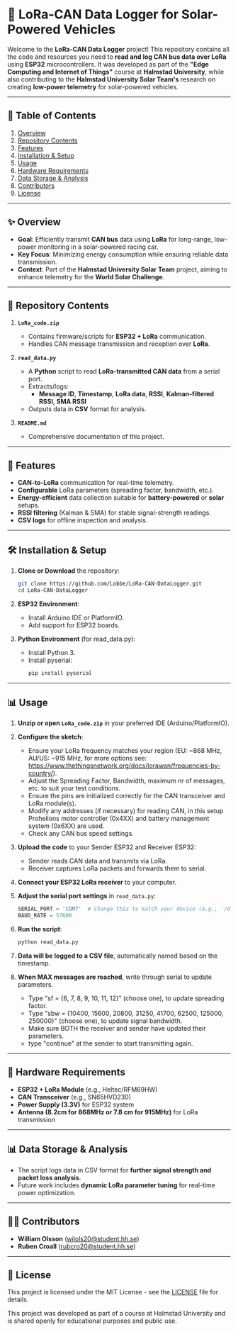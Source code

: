 # 📡 LoRa-CAN Data Logger for Solar-Powered Vehicles

Welcome to the **LoRa-CAN Data Logger** project! This repository contains all the code and resources you need to **read and log CAN bus data over LoRa** using **ESP32** microcontrollers. It was developed as part of the **"Edge Computing and Internet of Things"** course at **Halmstad University**, while also contributing to the **Halmstad University Solar Team's** research on creating **low-power telemetry** for solar-powered vehicles.

---

## 📜 Table of Contents
1. [Overview](#-overview)
2. [Repository Contents](#-repository-contents)
3. [Features](#-features)
4. [Installation & Setup](#-installation--setup)
5. [Usage](#-usage)
6. [Hardware Requirements](#-hardware-requirements)
7. [Data Storage & Analysis](#-data-storage--analysis)
8. [Contributors](#-contributors)
9. [License](#-license)

---

## ✨ Overview
- **Goal**: Efficiently transmit **CAN bus** data using **LoRa** for long-range, low-power monitoring in a solar-powered racing car.
- **Key Focus**: Minimizing energy consumption while ensuring reliable data transmission.
- **Context**: Part of the **Halmstad University Solar Team** project, aiming to enhance telemetry for the **World Solar Challenge**.

---

## 📂 Repository Contents
1. **`LoRa_code.zip`**  
   - Contains firmware/scripts for **ESP32 + LoRa** communication.
   - Handles CAN message transmission and reception over **LoRa**.
   
2. **`read_data.py`**  
   - A **Python** script to read **LoRa-transmitted CAN data** from a serial port.
   - Extracts/logs:
     - **Message ID**, **Timestamp**, **LoRa data**, **RSSI**, **Kalman-filtered RSSI**, **SMA RSSI**
   - Outputs data in **CSV** format for analysis.

3. **`README.md`**  
   - Comprehensive documentation of this project.

---

## 🚀 Features
- **CAN-to-LoRa** communication for real-time telemetry.
- **Configurable** LoRa parameters (spreading factor, bandwidth, etc.).
- **Energy-efficient** data collection suitable for **battery-powered** or **solar** setups.
- **RSSI filtering** (Kalman & SMA) for stable signal-strength readings.
- **CSV logs** for offline inspection and analysis.

---

## 🛠 Installation & Setup
1. **Clone or Download** the repository:
   ```sh
   git clone https://github.com/Lobbe/LoRa-CAN-DataLogger.git
   cd LoRa-CAN-DataLogger
   ```

2. **ESP32 Environment**:
   - Install Arduino IDE or PlatformIO.
   - Add support for ESP32 boards.

3. **Python Environment** (for read_data.py):
   - Install Python 3.
   - Install pyserial:
     ```sh
     pip install pyserial
     ```

---

## 📊 Usage
1. **Unzip or open `LoRa_code.zip`** in your preferred IDE (Arduino/PlatformIO).
   
2. **Configure the sketch**:
   - Ensure your LoRa frequency matches your region (EU: ~868 MHz, AU/US: ~915 MHz, for more options see: https://www.thethingsnetwork.org/docs/lorawan/frequencies-by-country/).
   - Adjust the Spreading Factor, Bandwidth, maximum nr of messages, etc. to suit your test conditions.
   - Ensure the pins are initialized correctly for the CAN transceiver and LoRa module(s).
   - Modify any addresses (if necessary) for reading CAN, in this setup Prohelions motor controller (0x4XX) and battery management system (0x6XX) are used.
   - Check any CAN bus speed settings.
   
3. **Upload the code** to your Sender ESP32 and Receiver ESP32:
   - Sender reads CAN data and transmits via LoRa.
   - Receiver captures LoRa packets and forwards them to serial.

4. **Connect your ESP32 LoRa receiver** to your computer.

5. **Adjust the serial port settings** in `read_data.py`:
   ```python
   SERIAL_PORT = 'COM7'  # Change this to match your device (e.g., '/dev/ttyUSB0' on Linux)
   BAUD_RATE = 57600
   ```

6. **Run the script**:
   ```sh
   python read_data.py
   ```

7. **Data will be logged to a CSV file**, automatically named based on the timestamp.
   
9. **When MAX messages are reached**, write through serial to update parameters.
    - Type "sf = {6, 7, 8, 9, 10, 11, 12}" (choose one), to update spreading factor.
    - Type "sbw = {10400, 15600, 20800, 31250, 41700, 62500, 125000, 250000}" (choose one), to update signal bandwidth.
    - Make sure BOTH the receiver and sender have updated their parameters.
    - type "continue" at the sender to start transmitting again.

---

## 🔧 Hardware Requirements
- **ESP32 + LoRa Module** (e.g., Heltec/RFM69HW)
- **CAN Transceiver** (e.g., SN65HVD230)
- **Power Supply (3.3V)** for ESP32 system
- **Antenna (8.2cm for 868MHz or 7.8 cm for 915MHz)** for LoRa transmission

---

## 📊 Data Storage & Analysis
- The script logs data in CSV format for **further signal strength and packet loss analysis**.
- Future work includes **dynamic LoRa parameter tuning** for real-time power optimization.

---

## 👨‍💻 Contributors
- **William Olsson** (wilols20@student.hh.se)
- **Ruben Croall** (rubcro20@student.hh.se)

---

## 📄 License
This project is licensed under the MIT License - see the [LICENSE](LICENSE) file for details.

This project was developed as part of a course at Halmstad University and is shared openly for educational purposes and public use.
